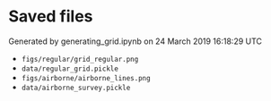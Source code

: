 # Saved files 


Generated by generating_grid.ipynb on 24 March 2019 16:18:29 UTC

*  `figs/regular/grid_regular.png` 
*  `data/regular_grid.pickle` 
*  `figs/airborne/airborne_lines.png` 
*  `data/airborne_survey.pickle` 
